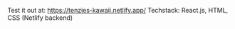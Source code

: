 Test it out at: https://tenzies-kawaii.netlify.app/
Techstack: React.js, HTML, CSS (Netlify backend)
